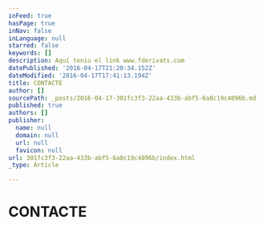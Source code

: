 ```yaml
---
inFeed: true
hasPage: true
inNav: false
inLanguage: null
starred: false
keywords: []
description: Aquí teniu el link www.fderivats.com
datePublished: '2016-04-17T21:20:34.152Z'
dateModified: '2016-04-17T17:41:13.194Z'
title: CONTACTE
author: []
sourcePath: _posts/2016-04-17-301fc3f3-22aa-433b-abf5-6a8c19c4896b.md
published: true
authors: []
publisher:
  name: null
  domain: null
  url: null
  favicon: null
url: 301fc3f3-22aa-433b-abf5-6a8c19c4896b/index.html
_type: Article

---
```

# CONTACTE